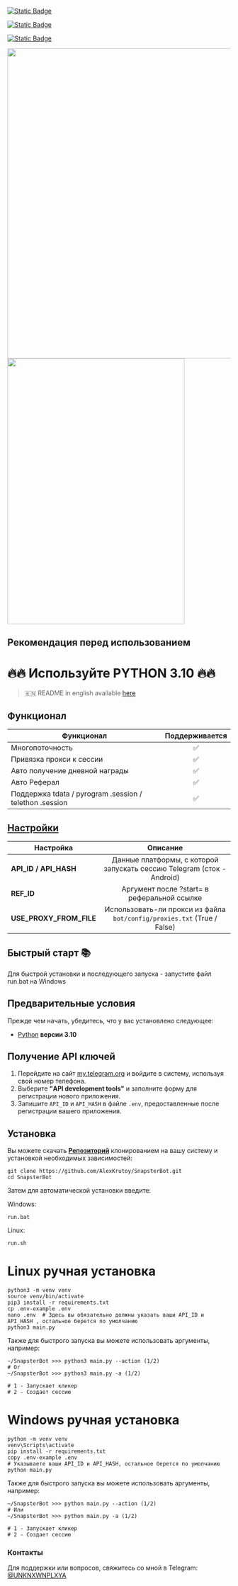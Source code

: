 [![Static Badge](https://img.shields.io/badge/Telegram-Channel-Link?style=for-the-badge&logo=Telegram&logoColor=white&logoSize=auto&color=blue)](https://t.me/hidden_coding)

[![Static Badge](https://img.shields.io/badge/Telegram-Chat-yes?style=for-the-badge&logo=Telegram&logoColor=white&logoSize=auto&color=blue)](https://t.me/hidden_codding_chat)

[![Static Badge](https://img.shields.io/badge/Telegram-Bot%20Link-Link?style=for-the-badge&logo=Telegram&logoColor=white&logoSize=auto&color=blue)](https://t.me/snapster_bot?start=737844465)

<img src="https://github.com/AlexKrutoy/SnapsterBot/assets/65369825/eff36f1a-d162-4bf9-9599-56748480f957" width="800" height="700"/>

<img src="https://github.com/AlexKrutoy/SnapsterBot/assets/65369825/0c1233f4-0ad2-48f6-9feb-51826aaea194" width="400" height="600"/>

## Рекомендация перед использованием

# 🔥🔥 Используйте PYTHON 3.10 🔥🔥

> 🇪🇳 README in english available [here](README.md)

## Функционал  
| Функционал                                              | Поддерживается |
|---------------------------------------------------------|:--------------:|
| Многопоточность                                         |       ✅        |
| Привязка прокси к сессии                                |       ✅        |
| Авто получение дневной награды                          |       ✅        |
| Авто Реферал                                            |       ✅        |
| Поддержка tdata / pyrogram .session / telethon .session |       ✅        |


## [Настройки](https://github.com/AlexKrutoy/SnapsterBot/blob/main/.env-example/)
| Настройка               |                                Описание                                 |
|-------------------------|:-----------------------------------------------------------------------:|
| **API_ID / API_HASH**   | Данные платформы, с которой запускать сессию Telegram (сток - Android)  |
| **REF_ID**              |               Аргумент после ?start= в реферальной ссылке               |
| **USE_PROXY_FROM_FILE** | Использовать-ли прокси из файла `bot/config/proxies.txt` (True / False) |

## Быстрый старт 📚

Для быстрой установки и последующего запуска - запустите файл run.bat на Windows

## Предварительные условия
Прежде чем начать, убедитесь, что у вас установлено следующее:
- [Python](https://www.python.org/downloads/) **версии 3.10**

## Получение API ключей
1. Перейдите на сайт [my.telegram.org](https://my.telegram.org) и войдите в систему, используя свой номер телефона.
2. Выберите **"API development tools"** и заполните форму для регистрации нового приложения.
3. Запишите `API_ID` и `API_HASH` в файле `.env`, предоставленные после регистрации вашего приложения.

## Установка
Вы можете скачать [**Репозиторий**](https://github.com/AlexKrutoy/SnapsterBot) клонированием на вашу систему и установкой необходимых зависимостей:
```shell
git clone https://github.com/AlexKrutoy/SnapsterBot.git
cd SnapsterBot
```

Затем для автоматической установки введите:

Windows:
```shell
run.bat
```

Linux:
```shell
run.sh
```

# Linux ручная установка
```shell
python3 -m venv venv
source venv/bin/activate
pip3 install -r requirements.txt
cp .env-example .env
nano .env  # Здесь вы обязательно должны указать ваши API_ID и API_HASH , остальное берется по умолчанию
python3 main.py
```

Также для быстрого запуска вы можете использовать аргументы, например:
```shell
~/SnapsterBot >>> python3 main.py --action (1/2)
# Or
~/SnapsterBot >>> python3 main.py -a (1/2)

# 1 - Запускает кликер
# 2 - Создает сессию
```


# Windows ручная установка
```shell
python -m venv venv
venv\Scripts\activate
pip install -r requirements.txt
copy .env-example .env
# Указываете ваши API_ID и API_HASH, остальное берется по умолчанию
python main.py
```

Также для быстрого запуска вы можете использовать аргументы, например:
```shell
~/SnapsterBot >>> python main.py --action (1/2)
# Или
~/SnapsterBot >>> python main.py -a (1/2)

# 1 - Запускает кликер
# 2 - Создает сессию
```




### Контакты

Для поддержки или вопросов, свяжитесь со мной в Telegram: [@UNKNXWNPLXYA](https://t.me/UNKNXWNPLXYA)

